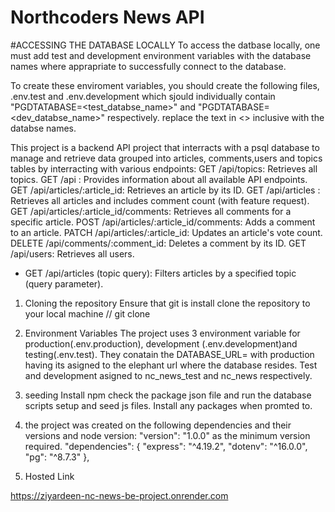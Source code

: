 # Northcoders News API

#ACCESSING THE DATABASE LOCALLY
To access the datbase locally, one must add test and development environment variables with the database names where apprapriate to successfully connect to the database.

To create these enviroment variables, you should create the following files, .env.test and .env.development which sjould individually contain "PGDTATABASE=<test_databse_name>" and "PGDTATABASE=<dev_databse_name>" respectively. replace the text in <> inclusive with the databse names.

<!-- Project Summary -->

This project is a backend API project that interracts with a psql database to manage and retrieve data grouped into articles, comments,users and topics tables by interracting with various endpoints:
GET /api/topics: Retrieves all topics.
GET /api : Provides information about all available API endpoints.
GET /api/articles/:article_id: Retrieves an article by its ID.
GET /api/articles : Retrieves all articles and includes comment count (with feature request).
GET /api/articles/:article_id/comments: Retrieves all comments for a specific article.
POST /api/articles/:article_id/comments: Adds a comment to an article.
PATCH /api/articles/:article_id: Updates an article's vote count.
DELETE /api/comments/:comment_id: Deletes a comment by its ID.
GET /api/users: Retrieves all users.

- GET /api/articles (topic query): Filters articles by a specified topic (query parameter).

1. Cloning the repository
   Ensure that git is install
   clone the repository to your local machine // git clone <url>
2. Environment Variables
   The project uses 3 environment variable for production(.env.production), development (.env.development)and testing(.env.test). They conatain the DATABASE_URL=<database> with production having its <database> asigned to the elephant url where the database resides. Test and development asigned to nc_news_test and nc_news respectively.

3. seeding
   Install npm
   check the package json file and run the database scripts setup and seed js files. Install any packages when promted to.

4. the project was created on the following dependencies and their versions
   and node version: "version": "1.0.0" as the minimum version required.
   "dependencies": {
   "express": "^4.19.2",
   "dotenv": "^16.0.0",
   "pg": "^8.7.3"
   },

5. Hosted Link

https://ziyardeen-nc-news-be-project.onrender.com
